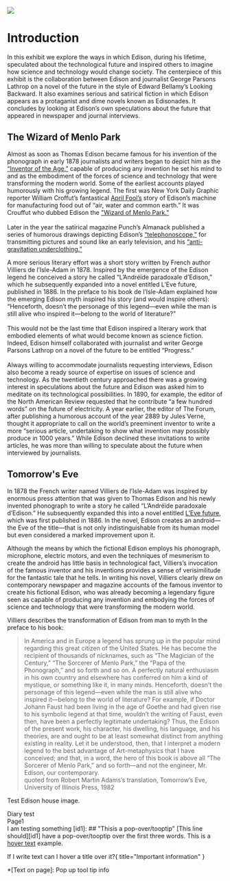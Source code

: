 <a href="https://juncture-digital.org"><img src="https://juncture-digital.org/images/ve-button.png"></a>

<param ve-config 
       title="Edison Sci-Fi Exhibit"
       author="The Edison Papers Project"
       banner="https://iiif.juncture-digital.org/banner/?url=https://upload.wikimedia.org/wikipedia/commons/4/47/Bartholomeus_Johannes_van_Hove%2C_Het_Mauritshuis_te_Den_Haag.jpg" 
       layout="vertical">

<!-- Entities discussed throughout the essay are typically defined before the essay text and
     are thus available in all text.  Entity identifiers (QIDs) can be found in either
     Wikipedia or Wikidata (https://www.wikidata.org)> -->

<param title="Thomas Alva Edison" eid="Q8743" aliases="Edison" aliases="Thomas Edison">

# Introduction

In this exhibit we explore the ways in which Edison, during his lifetime, speculated about the technological future and inspired others to imagine how science and technology would change society.  The centerpiece of this exhibit is the collaboration between Edison and journalist George Parsons Lathrop on a novel of the future in the style of Edward Bellamy’s Looking Backward.  It also examines serious and satirical fiction  in which Edison appears as a protaganist and dime novels known as Edisonades.  It concludes by looking at Edison’s own speculations about the future that appeared in newspaper and journal interviews.

<param ve-graphic img="https://edison.rutgers.edu/images/sci-fi/scifi-lookingbackward02.jpeg">

## The Wizard of Menlo Park

Almost as soon as Thomas Edison became famous for his invention of the phonograph in early 1878 journalists and writers began to depict him as the [“Inventor of the Age,”](http://edisondigital.rutgers.edu/document/MBSB10561) capable of producing any invention he set his mind to and as the embodiment of the forces of science and technology that were transforming the modern world. Some of the earliest accounts played humorously with his growing legend. The first was New York Daily Graphic reporter William Croffut’s fantastical [April Fool’s](http://edisondigital.rutgers.edu/document/MBSB10470X) story of Edison’s machine for manufacturing food out of “air, water and common earth.”  It was Crouffut who dubbed Edison the ["Wizard of Menlo Park."](http://edisondigital.rutgers.edu/document/MBSB10500X)<br><br>Later in the year the satirical magazine Punch’s Almanack published a series of humorous drawings depicting Edison’s [“telephonoscope,”](https://digi.ub.uni-heidelberg.de/diglit/punch_almanack1879/0006/image) for transmitting pictures and sound like an early television, and his [“anti-gravitation underclothing.”](https://digi.ub.uni-heidelberg.de/diglit/punch_almanack1879/0002/image) 

<param ve-graphic img="https://edison.rutgers.edu/images/sci-fi/sci-fi-wizard01.jpeg">

A more serious literary effort was a short story written by French author Villiers de l’Isle-Adam in 1878.  Inspired by the emergence of the Edison legend he conceived a story he called “L’Andréïde paradoxale d’Edison,” which he subsequently expanded into a novel entitled L’Eve future, published in 1886. In the preface to his book de l’Isle-Adam explained how the emerging Edison myth inspired his story (and would inspire others): “Henceforth, doesn’t the personage of this legend—even while the man is still alive who inspired it—belong to the world of literature?”<br><br>This would not be the last time that Edison inspired a literary work that embodied elements of what would become known as science fiction.  Indeed, Edison himself collaborated with journalist and writer George Parsons Lathrop on a novel of the future to be entitled “Progress.” <br><br>Always willing to accommodate journalists requesting interviews, Edison also become a ready source of expertise on issues of science and technology. As the twentieth century approached there was a growing interest in speculations about the future and Edison was asked him to meditate on its technological possibilities. In 1890, for example, the editor of the North American Review requested that he contribute “a few hundred words” on the future of electricity. A year earlier, the editor of The Forum, after publishing a humorous account of the year 2889 by Jules Verne, thought it appropriate to call on the world’s preeminent inventor to write a more “serious article, undertaking to show what invention may possibly produce in 1000 years.” While Edison declined these invitations to write articles, he was more than willing to speculate about the future when interviewed by journalists. 

<param ve-graphic img="https://edison.rutgers.edu/images/sci-fi/sci-fi-wizard03.jpeg">

## Tomorrow's Eve

In 1878 the French writer named Villiers de l’Isle-Adam  was inspired by enormous press attention that was given to Thomas Edison and his newly invented phonograph to write a story he called “L’Andréïde paradoxale d’Edison.”  He subsequently expanded this into a novel entitled  [L’Eve future](https://archive.org/details/lvefuture00villuoft/page/n7/mode/2up), which was first published in 1886.  In the novel, Edison creates an android—the Eve of the title—that is not only indistinguishable from its human model but even considered a marked improvement upon it.

<param ve-graphic img="https://edison.rutgers.edu/images/sci-fi/sci-fi-tomorrow01.jpeg">

Although the means by which the fictional Edison employs his phonograph, microphone, electric motors, and even the techniques of mesmerism to create the android has little basis in technological fact, Villiers’s invocation of the famous inventor and his inventions provides a sense of verisimilitude for the fantastic tale that he tells.  In writing his novel, Villiers clearly drew on contemporary newspaper and magazine accounts of the famous inventor to create his fictional Edison, who was already becoming a legendary figure seen as capable of producing any invention and embodying the forces of science and technology that were transforming the modern world.   

<param ve-graphic img="https://edison.rutgers.edu/images/sci-fi/sci-fi-tomorrow02.jpeg">

Villiers describes the transformation of Edison from man to myth In the preface to his book:
> In America and in Europe a legend has sprung up in the popular mind regarding this great citizen of the United States.  He has become the recipient of thousands of nicknames, such as “The Magician of the Century,” “The Sorcerer of Menlo Park,” the “Papa of the Phonograph,” and so forth and so on.  A perfectly natural enthusiasm in his own country and elsewhere has conferred on him a kind of mystique, or something like it, in many minds. Henceforth, doesn’t the personage of this legend—even while the man is still alive who inspired it—belong to the world of literature?  For example, if Doctor Johann Faust had been living in the age of Goethe and had given rise to his symbolic legend at that time, wouldn’t the writing of Faust, even then, have been a perfectly legitimate undertaking? Thus, the Edison of the present work, his character, his dwelling, his language, and his theories, are and ought to be at least somewhat distinct from anything existing in reality. Let it be understood, then, that I interpret a modern legend to the best advantage of Art-metaphysics that I have conceived; and that, in a word, the hero of this book is above all “The Sorcerer of Menlo Park,” and so forth—and not the engineer, Mr. Edison, our contemporary. <br>quoted from Robert Martin Adams’s translation, Tomorrow’s Eve, University of Illinois Press, 1982

<param ve-graphic img="https://npgallery.nps.gov/EDIS/GetAsset/e860efd487064363908948af44adea73/original.jpg?">
Test Edison house image.

Diary test<br>
Page1<br>
I am testing something
[id1]: ## "Thisis a pop-over/tooptip"
[This line should][id1] have a pop-over/tooptip over the first three words. 
This is a [hover text](## "your hover text") example.

If I write text can I hover a title over it?{ title="Important information" }

*[Text on page]: Pop up tool tip info


<param ve-image manifest="https://edisondigital.rutgers.edu/iiif/MA001"
seq="2">


